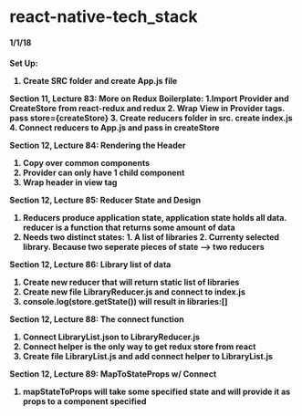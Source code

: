 # react-native-tech_stack

<h4>1/1/18<h4>

Set Up:
1. Create SRC folder and create App.js file

Section 11, Lecture 83: More on Redux Boilerplate:
1.Import Provider and CreateStore from react-redux and redux 
2. Wrap View in Provider tags. pass store={createStore}
3. Create reducers folder in src. create index.js 
4. Connect reducers to App.js and pass in createStore

Section 12, Lecture 84: Rendering the Header
1. Copy over common components
2. Provider can only have 1 child component
3. Wrap header in view tag

Section 12, Lecture 85: Reducer State and Design
1. Reducers produce application state, application state holds all data. reducer is a function that returns some amount of data
2. Needs two distinct states: 1. A list of libraries 2. Currenty selected library. Because two seperate pieces of state --> two reducers

Section 12, Lecture 86: Library list of data
1. Create new reducer that will return static list of libraries
2. Create new file LibraryReducer.js and connect to index.js
3. console.log(store.getState()) will result in libraries:[]

Section 12, Lecture 88: The connect function
1. Connect LibraryList.json to LibraryReducer.js
2. Connect helper is the only way to get redux store from react
3. Create file LibraryList.js and add connect helper to LibraryList.js

Section 12, Lecture 89: MapToStateProps w/ Connect
1. mapStateToProps will take some specified state and will provide it as props to a component specified